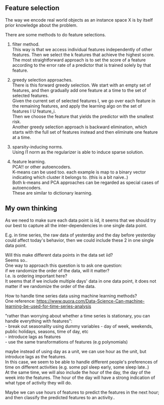 Feature selection
-------------------------------

The way we encode real world objects as an instance space X is by itself prior knowledge about the problem.

There are some methods to do feature selections.

1. filter method.  
This way is that we access individual features independently of other features. 
Then we select the k features that achieve the highest score.  
The most straightforward approach is to set the score of a feature according to the error rate of a predictor that is trained solely by that feature.


2. greedy selection approaches.  
There is this forward greedy selection. 
We start with an empty set of features, and then gradually add one feature at a time to the set of selected features.  
Given the current set of selected features I, we go over each feature in the remaining features,
and apply the learning algo on the set of features I U feature_i.  
Then we choose the feature that yields the predictor with the smallest risk.  
Another greedy selection approach is backward elimination, 
which starts with the full set of features instead 
and then eliminate one feature at a time.

3. sparsity-inducing norms.  
Using l1 norm as the regularizer is able to induce sparse solution.

4. feature learning.  
PCA!! or other autoencoders.  
K-means can be used too. each example is map to a binary vector indicating which cluster it belongs to. (this is a bit naive..)  
Both k-means and PCA approaches can be regarded as special cases of autoencoders.  
These are similar to dictionary learning.


My own thinking
-------------------------

As we need to make sure each data point is iid,
it seems that we should try our best to capture all the inter-dependencies in one single data point.

E.g. in time series, the raw data of yesterday and the day before yesterday could affect today's behavior,
then we could include these 2 in one single data point.

Will this make different data points in the data set iid?  
Seems so..  
One way to approach this question is to ask one question:  
if we randomize the order of the data, will it matter?  
I.e. is ordering important here?  
It seems that if we include multiple days' data in one data point,
it does not matter if we randomize the order of the data.


How to handle time series data using machine learning methods?  
One reference: https://www.quora.com/Data-Science-Can-machine-learning-be-used-for-time-series-analysis

"rather than worrying about whether a time series is stationary, you can handle everything with features":  
	- break out seasonality using dummy variables - day of week, weekends, public holidays, seasons, time of day, etc  
	- introduce lags as features  
	- use the same transformations of features (e.g polynomials)

maybe instead of using day as a unit, we can use hour as the unit,
but introduce lags as the features.  
In this case, we seem to be able to handle different people's preferences of time on different activities (e.g. some ppl sleep early, some sleep late..)  
At the same time, we will also include the hour of the day, the day of the week into the features. 
The hour of the day will have a strong indication of what type of activity they will do.  

Maybe we can use hours of features to predict the features in the next hour; 
and then classify the predicted features to an activity..
